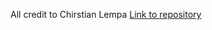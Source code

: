 All credit to Chirstian Lempa 
[Link to repository](https://github.com/ChristianLempa/boilerplates/tree/main/packer/proxmox)


